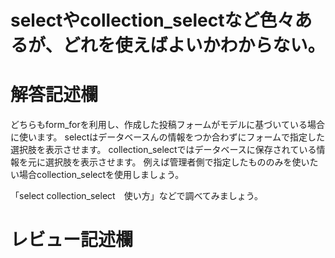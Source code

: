 # selectやcollection_selectなど色々あるが、どれを使えばよいかわからない。
# 解答記述欄
どちらもform_forを利用し、作成した投稿フォームがモデルに基づいている場合に使います。
selectはデータベースんの情報をつか合わずにフォームで指定した選択肢を表示させます。
collection_selectではデータベースに保存されている情報を元に選択肢を表示させます。
例えば管理者側で指定したもののみを使いたい場合collection_selectを使用しましょう。

「select collection_select　使い方」などで調べてみましょう。




# レビュー記述欄
